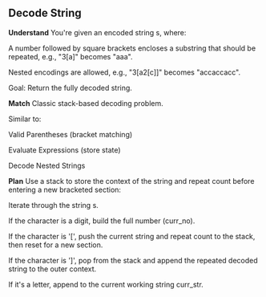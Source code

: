 ##  Decode String
**Understand**
You're given an encoded string s, where:

A number followed by square brackets encloses a substring that should be repeated, e.g., "3[a]" becomes "aaa".

Nested encodings are allowed, e.g., "3[a2[c]]" becomes "accaccacc".

Goal: Return the fully decoded string.

**Match**
Classic stack-based decoding problem.

Similar to:

Valid Parentheses (bracket matching)

Evaluate Expressions (store state)

Decode Nested Strings

**Plan**
Use a stack to store the context of the string and repeat count before entering a new bracketed section:

Iterate through the string s.

If the character is a digit, build the full number (curr_no).

If the character is '[', push the current string and repeat count to the stack, then reset for a new section.

If the character is ']', pop from the stack and append the repeated decoded string to the outer context.

If it's a letter, append to the current working string curr_str.




